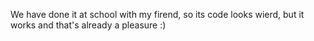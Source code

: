 We have done it at school with my firend, so its code looks wierd, but it works and that's already a pleasure :) 
